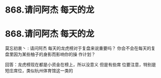# 868.请问阿杰 每天的龙

# 868.请问阿杰 每天的龙

莫忘初衷丶 : 请问阿杰 每天的龙虎榜对于复盘来说重要吗？ 你会不会在每天的复盘里因为某些柚子的身影而影响你的操 作计划？

回答：龙虎榜现在都是小资金在榜上，所以没意义 但是有些席 位要注意，特别是短庄席位，类似杭州体育馆这一类的